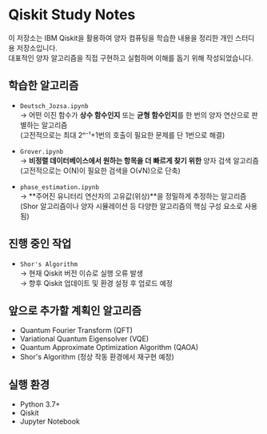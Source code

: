 # Qiskit Study Notes

이 저장소는 IBM Qiskit을 활용하여 양자 컴퓨팅을 학습한 내용을 정리한 개인 스터디용 저장소입니다.  
대표적인 양자 알고리즘을 직접 구현하고 실험하며 이해를 돕기 위해 작성되었습니다.

## 학습한 알고리즘

- `Deutsch_Jozsa.ipynb`  
  → 어떤 이진 함수가 **상수 함수인지** 또는 **균형 함수인지**를 한 번의 양자 연산으로 판별하는 알고리즘  
  (고전적으로는 최대 2ⁿ⁻¹+1번의 호출이 필요한 문제를 단 1번으로 해결)

- `Grover.ipynb`  
  → **비정렬 데이터베이스에서 원하는 항목을 더 빠르게 찾기 위한** 양자 검색 알고리즘  
  (고전적으로는 O(N)이 필요한 검색을 O(√N)으로 단축)

- `phase_estimation.ipynb`  
  → **주어진 유니터리 연산자의 고유값(위상)**을 정밀하게 추정하는 알고리즘  
  (Shor 알고리즘이나 양자 시뮬레이션 등 다양한 알고리즘의 핵심 구성 요소로 사용됨)

## 진행 중인 작업

- `Shor's Algorithm`  
  → 현재 Qiskit 버전 이슈로 실행 오류 발생  
  → 향후 Qiskit 업데이트 및 환경 설정 후 업로드 예정

## 앞으로 추가할 계획인 알고리즘

- Quantum Fourier Transform (QFT)
- Variational Quantum Eigensolver (VQE)
- Quantum Approximate Optimization Algorithm (QAOA)
- Shor's Algorithm (정상 작동 환경에서 재구현 예정)

## 실행 환경

- Python 3.7+
- Qiskit
- Jupyter Notebook
